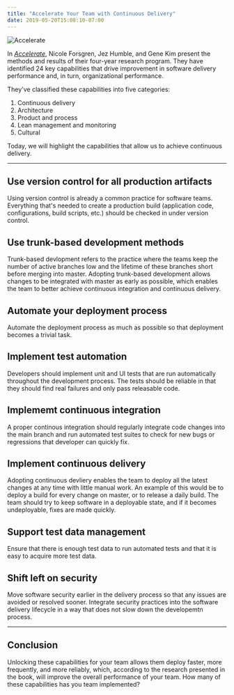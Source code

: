 ```yaml
---
title: "Accelerate Your Team with Continuous Delivery"
date: 2019-05-20T15:08:10-07:00
---
```


![Accelerate](/accelerate-cover.jpg)

In _[Accelerate](https://www.amazon.com/Accelerate-Software-Performing-Technology-Organizations-ebook/dp/B07B9F83WM)_, Nicole Forsgren, Jez Humble, and Gene Kim present the methods and results of their four-year research program. They have identified 24 key capabilities that drive improvement in software delivery performance and, in turn, organizational performance. 

They've classified these capabilities into five categories:

1. Continuous delivery
2. Architecture
3. Product and process
4. Lean management and monitoring
5. Cultural

Today, we will highlight the capabilities that allow us to achieve continuous delivery.

--- 

## Use version control for all production artifacts

Using version control is already a common practice for software teams. Everything that's needed to create a production build (application code, configurations, build scripts, etc.) should be checked in under version control. 

## Use trunk-based development methods

Trunk-based devlopment refers to the practice where the teams keep the number of active branches low and the lifetime of these branches short before merging into master. Adopting trunk-based development allows changes to be integrated with master as early as possible, which enables the team to better achieve continuous integration and continuous delivery. 

## Automate your deployment process

Automate the deployment process as much as possible so that deployment becomes a trivial task. 

## Implement test automation

Developers should implement unit and UI tests that are run automatically throughout the development process. The tests should be reliable in that they should find real failures and only pass releasable code.

## Implememt continuous integration

A proper continous integration should regularly integrate code changes into the main branch and run automated test suites to check for new bugs or regressions that developer can quickly fix.

## Implement continuous delivery

Adopting continuous devliery enables the team to deploy all the latest changes at any time with little manual work. An example of this would be to deploy a build for every change on master, or to release a daily build. The team should try to keep software in a deployable state, and if it becomes undeployable, fixes are made quickly.

## Support test data management

Ensure that there is enough test data to run automated tests and that it is easy to acquire more test data.

## Shift left on security

Move software security earlier in the delivery process so that any issues are avoided or resolved sooner. Integrate security practices into the software delivery lifecycle in a way that does not slow down the developemtn process.

---

## Conclusion

Unlocking these capabilities for your team allows them deploy faster, more frequently, and more reliably, which, according to the research presented in the book, will improve the overall performance of your team. How many of these capabilities has you team implemented? 
